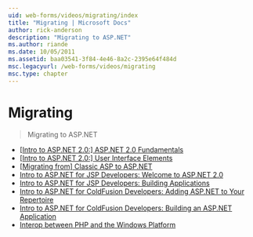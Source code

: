 ```yaml
---
uid: web-forms/videos/migrating/index
title: "Migrating | Microsoft Docs"
author: rick-anderson
description: "Migrating to ASP.NET"
ms.author: riande
ms.date: 10/05/2011
ms.assetid: baa03541-3f84-4e46-8a2c-2395e64f484d
msc.legacyurl: /web-forms/videos/migrating
msc.type: chapter
---
```

Migrating
====================
> Migrating to ASP.NET


- [[Intro to ASP.NET 2.0:] ASP.NET 2.0 Fundamentals](intro-to-aspnet-20-aspnet-20-fundamentals.md)
- [[Intro to ASP.NET 2.0:] User Interface Elements](intro-to-aspnet-20-user-interface-elements.md)
- [[Migrating from] Classic ASP to ASP.NET](migrating-from-classic-asp-to-aspnet.md)
- [Intro to ASP.NET for JSP Developers: Welcome to ASP.NET 2.0](intro-to-aspnet-for-jsp-developers-welcome-to-aspnet-20.md)
- [Intro to ASP.NET for JSP Developers: Building Applications](intro-to-aspnet-for-jsp-developers-building-applications.md)
- [Intro to ASP.NET for ColdFusion Developers: Adding ASP.NET to Your Repertoire](intro-to-aspnet-for-coldfusion-developers-adding-aspnet-to-your-repertoire.md)
- [Intro to ASP.NET for ColdFusion Developers: Building an ASP.NET Application](introduction-to-aspnet-for-coldfusion-developers-building-an-aspnet-application.md)
- [Interop between PHP and the Windows Platform](interop-between-php-and-the-windows-platform.md)
